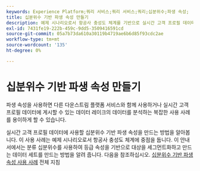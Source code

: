 ```yaml
---
keywords: Experience Platform;쿼리 서비스;쿼리 서비스;쿼리;십분위수;파생 속성;
title: 십분위수 기반 파생 속성 만들기
description: 예제 시나리오로서 항공사 충성도 체계를 기반으로 실시간 고객 프로필 데이터에 사용할 십분위수 기반 파생 속성을 만드는 방법을 알아봅니다.
exl-id: 7431fe19-222b-459c-9dd5-3509416591cd
source-git-commit: 05a7b73da610a30119b4719ae6b6d85f93cdc2ae
workflow-type: tm+mt
source-wordcount: '135'
ht-degree: 0%

---
```


# 십분위수 기반 파생 속성 만들기

파생 속성을 사용하면 다른 다운스트림 플랫폼 서비스와 함께 사용하거나 실시간 고객 프로필 데이터에 게시할 수 있는 데이터 레이크의 데이터를 분석하는 복잡한 사용 사례를 용이하게 할 수 있습니다.

실시간 고객 프로필 데이터에 사용할 십분위수 기반 파생 속성을 만드는 방법을 알아봅니다. 이 사용 사례는 예제 시나리오로서 항공사 충성도 체계에 중점을 둡니다. 이 안내서에서는 분류 십분위수를 사용하여 등급 속성을 기반으로 대상을 세그먼트화하고 만드는 데이터 세트를 만드는 방법을 알려 줍니다. 다음을 참조하십시오. [십분위수 기반 파생 속성 사용 사례](../../use-cases/deciles-use-case.md) 전체 지침

